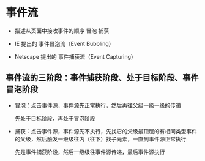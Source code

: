 # 事件流

- 描述从页面中接收事件的顺序 冒泡 捕获

- IE 提出的 事件冒泡流（Event Bubbling）

- Netscape 提出的 事件捕获流（Event Capturing）

## 事件流的三阶段：事件捕获阶段、处于目标阶段、事件冒泡阶段

- 冒泡：点击事件源，事件源先正常执行，然后再往父级一级一级的传递

  先处于目标阶段，再处于冒泡阶段

- 捕获：点击事件源，事件源先不执行，先找它的父级最顶层的有相同类型事件的父级，然后触发一级级往内（往下）找子元素，一直到事件源正常执行

  先是事件捕获阶段，然后一级级往事件源传递，最后事件源执行
